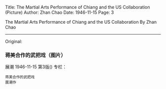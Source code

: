 Title: The Martial Arts Performance of Chiang and the US Collaboration (Picture)
Author: Zhan Chao
Date: 1946-11-15
Page: 3

The Martial Arts Performance of Chiang and the US Collaboration
By Zhan Chao



<hr /> 

Original: 


### 蒋美合作的武把戏（图片）
展潮
1946-11-15
第3版()
专栏：

    蒋美合作的武把戏
    展潮作    

